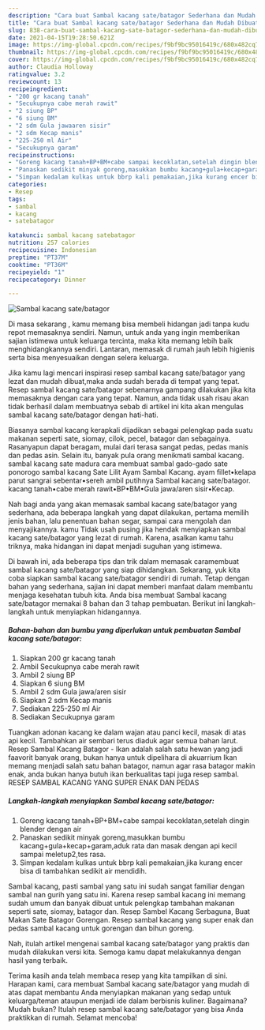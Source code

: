 ```yaml
---
description: "Cara buat Sambal kacang sate/batagor Sederhana dan Mudah Dibuat"
title: "Cara buat Sambal kacang sate/batagor Sederhana dan Mudah Dibuat"
slug: 838-cara-buat-sambal-kacang-sate-batagor-sederhana-dan-mudah-dibuat
date: 2021-04-15T19:28:50.621Z
image: https://img-global.cpcdn.com/recipes/f9bf9bc95016419c/680x482cq70/sambal-kacang-satebatagor-foto-resep-utama.jpg
thumbnail: https://img-global.cpcdn.com/recipes/f9bf9bc95016419c/680x482cq70/sambal-kacang-satebatagor-foto-resep-utama.jpg
cover: https://img-global.cpcdn.com/recipes/f9bf9bc95016419c/680x482cq70/sambal-kacang-satebatagor-foto-resep-utama.jpg
author: Claudia Holloway
ratingvalue: 3.2
reviewcount: 13
recipeingredient:
- "200 gr kacang tanah"
- "Secukupnya cabe merah rawit"
- "2 siung BP"
- "6 siung BM"
- "2 sdm Gula jawaaren sisir"
- "2 sdm Kecap manis"
- "225-250 ml Air"
- "Secukupnya garam"
recipeinstructions:
- "Goreng kacang tanah+BP+BM+cabe sampai kecoklatan,setelah dingin blender dengan air"
- "Panaskan sedikit minyak goreng,masukkan bumbu kacang+gula+kecap+garam,aduk rata dan masak dengan api kecil sampai meletup2,tes rasa."
- "Simpan kedalam kulkas untuk bbrp kali pemakaian,jika kurang encer bisa di tambahkan sedikit air mendidih."
categories:
- Resep
tags:
- sambal
- kacang
- satebatagor

katakunci: sambal kacang satebatagor 
nutrition: 257 calories
recipecuisine: Indonesian
preptime: "PT37M"
cooktime: "PT36M"
recipeyield: "1"
recipecategory: Dinner

---
```



![Sambal kacang sate/batagor](https://img-global.cpcdn.com/recipes/f9bf9bc95016419c/680x482cq70/sambal-kacang-satebatagor-foto-resep-utama.jpg)

Di masa  sekarang , kamu memang bisa membeli hidangan jadi tanpa kudu repot memasaknya sendiri. Namun, untuk anda yang ingin memberikan sajian istimewa untuk keluarga tercinta, maka kita memang lebih baik menghidangkannya sendiri. Lantaran, memasak di rumah jauh lebih higienis serta bisa menyesuaikan dengan selera keluarga.

Jika kamu lagi mencari inspirasi resep sambal kacang sate/batagor yang lezat dan mudah dibuat,maka anda sudah berada di tempat yang tepat. Resep sambal kacang sate/batagor  sebenarnya gampang dilakukan jika kita memasaknya dengan cara yang tepat. Namun, anda tidak usah risau akan tidak berhasil dalam membuatnya 
sebab di artikel ini kita akan mengulas sambal kacang sate/batagor dengan hati-hati.  

Biasanya sambal kacang kerapkali dijadikan sebagai pelengkap pada suatu makanan seperti sate, siomay, cilok, pecel, batagor dan sebagainya. Rasanyapun dapat beragam, mulai dari terasa sangat pedas, pedas manis dan pedas asin. Selain itu, banyak pula orang menikmati sambal kacang. sambal kacang sate madura cara membuat sambal gado-gado sate ponorogo sambal kacang Sate Lilit Ayam Sambal Kacang. ayam fillet•kelapa parut sangrai sebentar•sereh ambil putihnya Sambal kacang sate/batagor. kacang tanah•cabe merah rawit•BP•BM•Gula jawa/aren sisir•Kecap.

Nah bagi anda yang akan memasak sambal kacang sate/batagor yang sederhana, ada beberapa langkah yang dapat dilakukan, pertama memilih jenis bahan, lalu penentuan bahan segar, sampai cara mengolah dan menyajikannya. kamu Tidak usah pusing jika hendak menyiapkan sambal kacang sate/batagor yang lezat di rumah. Karena, asalkan kamu  tahu triknya, maka hidangan ini dapat menjadi suguhan yang istimewa.

Di bawah ini, ada beberapa tips dan trik dalam memasak caramembuat sambal kacang sate/batagor yang siap dihidangkan. Sekarang, yuk kita coba siapkan sambal kacang sate/batagor sendiri di rumah. Tetap dengan bahan yang sederhana, sajian ini dapat memberi manfaat dalam membantu menjaga kesehatan tubuh kita. Anda bisa membuat Sambal kacang sate/batagor memakai 8 bahan dan 3 tahap pembuatan. Berikut ini langkah-langkah untuk menyiapkan hidangannya.

<!--inarticleads1-->

##### Bahan-bahan dan bumbu yang diperlukan untuk pembuatan Sambal kacang sate/batagor:

1. Siapkan 200 gr kacang tanah
1. Ambil Secukupnya cabe merah rawit
1. Ambil 2 siung BP
1. Siapkan 6 siung BM
1. Ambil 2 sdm Gula jawa/aren sisir
1. Siapkan 2 sdm Kecap manis
1. Sediakan 225-250 ml Air
1. Sediakan Secukupnya garam


Tuangkan adonan kacang ke dalam wajan atau panci kecil, masak di atas api kecil. Tambahkan air sembari terus diaduk agar semua bahan larut. Resep Sambal Kacang Batagor - Ikan adalah salah satu hewan yang jadi faavorit banyak orang, bukan hanya untuk dipelihara di akuarrium Ikan memang menjadi salah satu bahan batagor, namun agar rasa batagor makin enak, anda bukan hanya butuh ikan berkualitas tapi juga resep sambal. RESEP SAMBAL KACANG YANG SUPER ENAK DAN PEDAS 

<!--inarticleads2-->

##### Langkah-langkah menyiapkan Sambal kacang sate/batagor:

1. Goreng kacang tanah+BP+BM+cabe sampai kecoklatan,setelah dingin blender dengan air
1. Panaskan sedikit minyak goreng,masukkan bumbu kacang+gula+kecap+garam,aduk rata dan masak dengan api kecil sampai meletup2,tes rasa.
1. Simpan kedalam kulkas untuk bbrp kali pemakaian,jika kurang encer bisa di tambahkan sedikit air mendidih.


Sambal kacang, pasti sambal yang satu ini sudah sangat familiar dengan sambal nan gurih yang satu ini. Karena resep sambal kacang ini memang sudah umum dan banyak dibuat untuk pelengkap tambahan makanan seperti sate, siomay, batagor dan. Resep Sambel Kacang Serbaguna, Buat Makan Sate Batagor Gorengan. Resep sambal kacang yang super enak dan pedas sambal kacang untuk gorengan dan bihun goreng. 

Nah, itulah artikel mengenai  sambal kacang sate/batagor  yang praktis dan mudah dilakukan versi kita. Semoga kamu dapat melakukannya dengan hasil yang terbaik. 

Terima kasih anda telah membaca resep yang kita tampilkan di sini. Harapan kami, cara membuat  Sambal kacang sate/batagor yang mudah di atas dapat membantu Anda menyiapkan makanan yang sedap untuk keluarga/teman ataupun menjadi ide dalam berbisnis kuliner. Bagaimana? Mudah bukan? Itulah resep sambal kacang sate/batagor yang bisa Anda praktikkan di rumah. Selamat mencoba!

